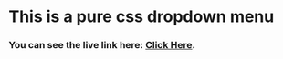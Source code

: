 # This is a pure css dropdown menu

### You can see the live link here: [Click Here](https://sayedmdsafwan.github.io/menu-css-with-float/).
